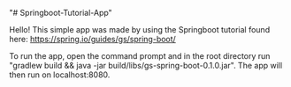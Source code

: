 "# Springboot-Tutorial-App" 

Hello!
This simple app was made by using the Springboot tutorial found here: https://spring.io/guides/gs/spring-boot/

To run the app, open the command prompt and in the root directory run "gradlew build && java -jar build/libs/gs-spring-boot-0.1.0.jar". The app will then run on localhost:8080.
